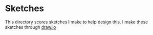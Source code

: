 # Sketches

This directory scores sketches I make to help design this. I make these sketches through [draw.io](https://diagrams.net/)
